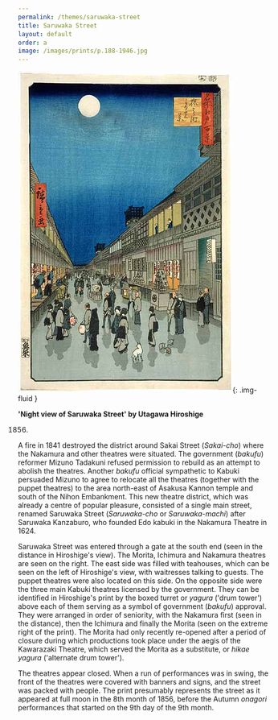 ```yaml
---
permalink: /themes/saruwaka-street
title: Saruwaka Street
layout: default
order: a
image: /images/prints/p.188-1946.jpg
---
```

![Night view of Saruwaka Street by Utagawa Hiroshige](/images/prints/p.188-1946.jpg){: .img-fluid }  

**'Night view of Saruwaka Street' by Utagawa Hiroshige**

1856.


A fire in 1841 destroyed the district around Sakai Street (_Sakai-cho_) where the Nakamura and other theatres were situated. The government (_bakufu_) reformer Mizuno Tadakuni refused permission to rebuild as an attempt to abolish the theatres. Another _bakufu_ official sympathetic to Kabuki persuaded Mizuno to agree to relocate all the theatres (together with the puppet theatres) to the area north-east of Asakusa Kannon temple and south of the Nihon Embankment. This new theatre district, which was already a centre of popular pleasure, consisted of a single main street, renamed Saruwaka Street (_Saruwaka-cho_ or _Saruwaka-machi_) after Saruwaka Kanzaburo, who founded Edo kabuki in the Nakamura Theatre in 1624.

Saruwaka Street was entered through a gate at the south end (seen in the distance in Hiroshige's view). The Morita, Ichimura and Nakamura theatres are seen on the right.
 The east side was filled with teahouses, which can be seen on the left of Hiroshige's view, with waitresses talking to guests. The puppet theatres were also located on this side. On the opposite side were the three main Kabuki theatres licensed by the government. They can be identified in Hiroshige's print by the boxed turret or _yagura_ ('drum tower') above each of them serving as a symbol of government (_bakufu_) approval. They were arranged in order of seniority, with the Nakamura first (seen in the distance), then the Ichimura and finally the Morita (seen on the extreme right of the print). The Morita had only recently re-opened after a period of closure during which productions took place under the aegis of the Kawarazaki Theatre, which served the Morita as a substitute, or _hikae yagura_ ('alternate drum tower').

The theatres appear closed. When a run of performances was in swing, the front of the theatres were covered with banners and signs, and the street was packed with people. The print presumably represents the street as it appeared at full moon in the 8th month of 1856, before the Autumn _onagori_ performances that started on the 9th day of the 9th month.
